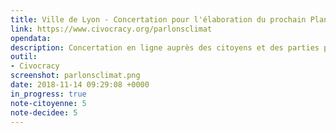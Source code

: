 ```yaml
---
title: Ville de Lyon - Concertation pour l'élaboration du prochain Plan Climat Énergie Territorial de la Ville
link: https://www.civocracy.org/parlonsclimat
opendata: 
description: Concertation en ligne auprès des citoyens et des parties prenantes de la Région
outil:
- Civocracy
screenshot: parlonsclimat.png
date: 2018-11-14 09:29:08 +0000
in_progress: true
note-citoyenne: 5
note-decidee: 5
---
```

